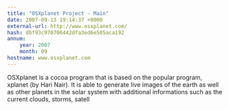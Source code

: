 ```yaml
---
title: "OSXplanet Project - Main"
date: 2007-09-13 19:14:37 +0000
external-url: http://www.osxplanet.com/
hash: dbf93c970706442dfa3ed6e505aca192
annum:
    year: 2007
    month: 09
hostname: www.osxplanet.com
---
```


OSXplanet is a cocoa program that is based on the popular program, xplanet (by Hari Nair). It is able to generate live images of the earth as well as other planets in the solar system with additional informations such as the current clouds, storms, satell
